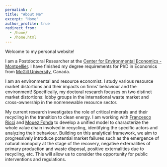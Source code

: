 ```yaml
---
permalink: /
title: "About Me"
excerpt: "Home"
author_profile: true
redirect_from: 
  - /home/
  - /home.html
---
```

<!-- Google tag (gtag.js) -->
<script async src="https://www.googletagmanager.com/gtag/js?id=G-JL2ZY530JC"></script>
<script>
  window.dataLayer = window.dataLayer || [];
  function gtag(){dataLayer.push(arguments);}
  gtag('js', new Date());

  gtag('config', 'G-JL2ZY530JC');
</script>

Welcome to my personal website!

I am a Postdoctoral Researcher at the [Center for Environmental Economics - Montpellier](https://www.cee-m.fr/). I have finished my degree requirements for PhD in Economics from [McGill University](https://www.mcgill.ca/), Canada.

I am an environmental and resource economist. I study various resource market distortions and their impacts on firms’ behaviour and the environment! Specifically, my doctoral research focuses on two distinct market distortions: lobby groups in the international waste market and cross-ownership in the nonrenewable resource sector. 

My current research investigates the role of critical minerals and their recycling in the transition to clean energy. I am working with [Francesco Ricci](https://sites.google.com/view/francescoricci) and [Mouez Fohda](https://www.pantheonsorbonne.fr/page-perso/fodha) to develop a unified model to characterize the whole value chain involved in recycling, identifying the specific actors and analyzing their behaviour. Building on this analytical framework, we aim to progressively introduce potential market failures such as the emergence of natural monopoly at the stage of the recovery, negative externalities of primary production and waste disposal, positive externalities due to recycling, etc. This will allow us to consider the opportunity for public interventions and regulations. 



<!-- I will join the [School of Economics](http://eco.hust.edu.cn/) at [Huazhong University of Science and Technology](http://english.hust.edu.cn/) as an Assistant Professor in the summer of 2023. Ph.D. candidate at the [Department of Economics](https://www.mcgill.ca/economics/), [McGill University](https://www.mcgill.ca/), Canada. I expect to graduate in 2023. My research lies at the crossroads of Environmental and Resource Economics, Industrial Organization, International Trade and Political Economy. focuses on resource market imperfections caused by political lobbying and cross-ownership and their impacts on firm behaviour and the environment.-->


